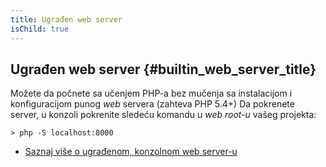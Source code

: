 ```yaml
---
title: Ugrađen web server
isChild: true
---
```


## Ugrađen web server {#builtin_web_server_title}

Možete da počnete sa učenjem PHP-a bez mučenja sa instalacijom i konfiguracijom punog _web_ servera (zahteva PHP 5.4+)
Da pokrenete server, u konzoli pokrenite sledeću komandu u _web root-u_ vašeg projekta:

    > php -S localhost:8000

* [Saznaj više o ugrađenom, konzolnom web server-u][cli-server]

[cli-server]: http://www.php.net/manual/en/features.commandline.webserver.php
